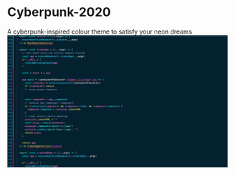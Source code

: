 # Cyberpunk-2020
A cyberpunk-inspired colour theme to satisfy your neon dreams
![Cyberpunk-2020](./theme.png)
